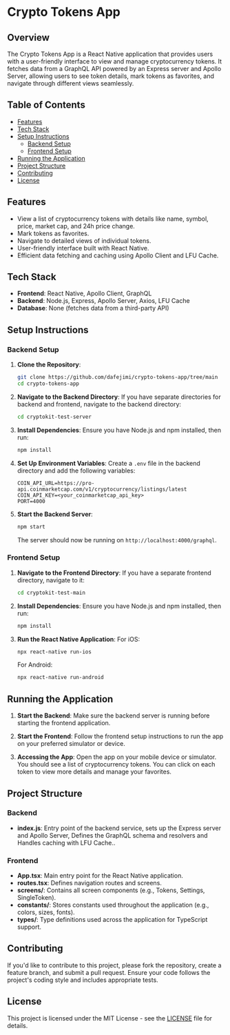 # Crypto Tokens App

## Overview

The Crypto Tokens App is a React Native application that provides users with a user-friendly interface to view and manage cryptocurrency tokens. It fetches data from a GraphQL API powered by an Express server and Apollo Server, allowing users to see token details, mark tokens as favorites, and navigate through different views seamlessly.

## Table of Contents

- [Features](#features)
- [Tech Stack](#tech-stack)
- [Setup Instructions](#setup-instructions)
  - [Backend Setup](#backend-setup)
  - [Frontend Setup](#frontend-setup)
- [Running the Application](#running-the-application)
- [Project Structure](#project-structure)
- [Contributing](#contributing)
- [License](#license)

## Features

- View a list of cryptocurrency tokens with details like name, symbol, price, market cap, and 24h price change.
- Mark tokens as favorites.
- Navigate to detailed views of individual tokens.
- User-friendly interface built with React Native.
- Efficient data fetching and caching using Apollo Client and LFU Cache.

## Tech Stack

- **Frontend**: React Native, Apollo Client, GraphQL
- **Backend**: Node.js, Express, Apollo Server, Axios, LFU Cache
- **Database**: None (fetches data from a third-party API)

## Setup Instructions

### Backend Setup

1. **Clone the Repository**:
   ```bash
   git clone https://github.com/dafejimi/crypto-tokens-app/tree/main
   cd crypto-tokens-app
   ```

2. **Navigate to the Backend Directory**:
   If you have separate directories for backend and frontend, navigate to the backend directory:
   ```bash
   cd cryptokit-test-server
   ```

3. **Install Dependencies**:
   Ensure you have Node.js and npm installed, then run:
   ```bash
   npm install
   ```

4. **Set Up Environment Variables**:
   Create a `.env` file in the backend directory and add the following variables:
   ```env
   COIN_API_URL=https://pro-api.coinmarketcap.com/v1/cryptocurrency/listings/latest 
   COIN_API_KEY=<your_coinmarketcap_api_key>
   PORT=4000
   ```

5. **Start the Backend Server**:
   ```bash
   npm start
   ```
   The server should now be running on `http://localhost:4000/graphql`.

### Frontend Setup

1. **Navigate to the Frontend Directory**:
   If you have a separate frontend directory, navigate to it:
   ```bash
   cd cryptokit-test-main
   ```

2. **Install Dependencies**:
   Ensure you have Node.js and npm installed, then run:
   ```bash
   npm install
   ```

3. **Run the React Native Application**:
   For iOS:
   ```bash
   npx react-native run-ios
   ```

   For Android:
   ```bash
   npx react-native run-android
   ```

## Running the Application

1. **Start the Backend**:
   Make sure the backend server is running before starting the frontend application.

2. **Start the Frontend**:
   Follow the frontend setup instructions to run the app on your preferred simulator or device.

3. **Accessing the App**:
   Open the app on your mobile device or simulator. You should see a list of cryptocurrency tokens. You can click on each token to view more details and manage your favorites.

## Project Structure

### Backend

- **index.js**: Entry point of the backend service, sets up the Express server and Apollo Server, Defines the GraphQL schema and resolvers and Handles caching with LFU Cache..

### Frontend

- **App.tsx**: Main entry point for the React Native application.
- **routes.tsx**: Defines navigation routes and screens.
- **screens/**: Contains all screen components (e.g., Tokens, Settings, SingleToken).
- **constants/**: Stores constants used throughout the application (e.g., colors, sizes, fonts).
- **types/**: Type definitions used across the application for TypeScript support.

## Contributing

If you'd like to contribute to this project, please fork the repository, create a feature branch, and submit a pull request. Ensure your code follows the project's coding style and includes appropriate tests.

## License

This project is licensed under the MIT License - see the [LICENSE](LICENSE) file for details.

